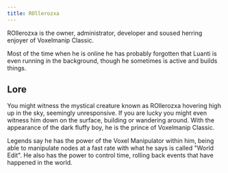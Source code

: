 ```yaml
---
title: ROllerozxa
---
```


ROllerozxa is the owner, administrator, developer and soused herring enjoyer of Voxelmanip Classic.

Most of the time when he is online he has probably forgotten that Luanti is even running in the background, though he sometimes is active and builds things.



## Lore
You might witness the mystical creature known as ROllerozxa hovering high up in the sky, seemingly unresponsive. If you are lucky you might even witness him down on the surface, building or wandering around. With the appearance of the dark fluffy boy, he is the prince of Voxelmanip Classic.

Legends say he has the power of the Voxel Manipulator within him, being able to manipulate nodes at a fast rate with what he says is called "World Edit". He also has the power to control time, rolling back events that have happened in the world.
